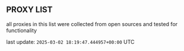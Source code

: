## PROXY LIST

all proxies in this list were collected from open sources and tested for functionality

last update: `2025-03-02 18:19:47.444957+00:00` UTC